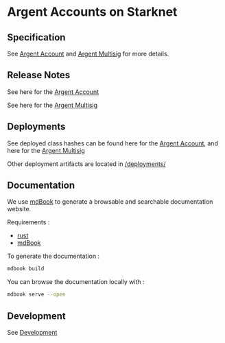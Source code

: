 # Argent Accounts on Starknet

## Specification

See [Argent Account](./docs/argent_account.md) and [Argent Multisig](./docs/multisig.md) for more details.

## Release Notes

See here for the [Argent Account](./docs/CHANGELOG_argent_account.md)

See here for the [Argent Multisig](./docs/CHANGELOG_multisig.md)

## Deployments

See deployed class hashes can be found here for the [Argent Account](./deployments/account.txt), and here for the [Argent Multisig](./deployments/multisig.txt)

Other deployment artifacts are located in [/deployments/](./deployments/)

## Documentation

We use [mdBook](https://rust-lang.github.io/mdBook/index.html) to generate a browsable and searchable documentation website.

Requirements :

- [rust](https://www.rust-lang.org/tools/install)
- [mdBook](https://rust-lang.github.io/mdBook/guide/installation.html#installation)

To generate the documentation :

```sh
mdbook build
```

You can browse the documentation locally with :

```sh
mdbook serve --open
```

## Development

See [Development](./docs/development.md)

